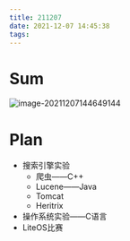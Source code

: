 ```yaml
---
title: 211207
date: 2021-12-07 14:45:38
tags:
---
```


# Sum

![image-20211207144649144](https://cdn.jsdelivr.net/gh/jdccccc/PictureBed/BlogImg/image-20211207144649144.png)

# Plan

- 搜索引擎实验
  - 爬虫——C++
  - Lucene——Java
  - Tomcat
  - Heritrix
- 操作系统实验——C语言
- LiteOS比赛
